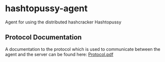 # hashtopussy-agent

Agent for using the distributed hashcracker Hashtopussy


## Protocol Documentation

A documentation to the protocol which is used to communicate between the agent and the server can be found here: [Protocol.pdf](https://github.com/s3inlc/hashtopussy/doc/protocol.pdf)